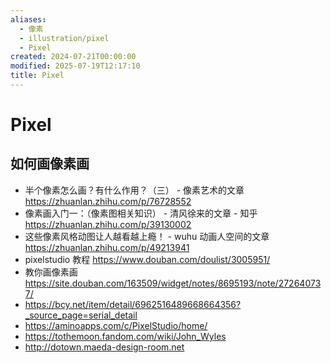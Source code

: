 ```yaml
---
aliases:
  - 像素
  - illustration/pixel
  - Pixel
created: 2024-07-21T00:00:00
modified: 2025-07-19T12:17:10
title: Pixel
---
```


# Pixel

## 如何画像素画

- 半个像素怎么画？有什么作用？（三） - 像素艺术的文章 https://zhuanlan.zhihu.com/p/76728552
- 像素画入门一：（像素图相关知识） - 清风徐来的文章 - 知乎 https://zhuanlan.zhihu.com/p/39130002
- 这些像素风格动图让人越看越上瘾！ - wuhu 动画人空间的文章 https://zhuanlan.zhihu.com/p/49213941
- pixelstudio 教程 https://www.douban.com/doulist/3005951/
- 教你画像素画 https://site.douban.com/163509/widget/notes/8695193/note/272640737/
- https://bcy.net/item/detail/6962516489668664356?_source_page=serial_detail
- https://aminoapps.com/c/PixelStudio/home/
- https://tothemoon.fandom.com/wiki/John_Wyles
- http://dotown.maeda-design-room.net
